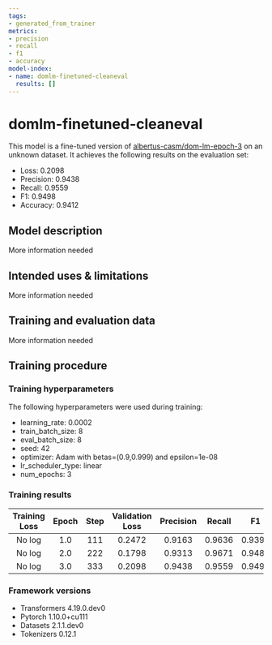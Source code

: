 ```yaml
---
tags:
- generated_from_trainer
metrics:
- precision
- recall
- f1
- accuracy
model-index:
- name: domlm-finetuned-cleaneval
  results: []
---
```


<!-- This model card has been generated automatically according to the information the Trainer had access to. You
should probably proofread and complete it, then remove this comment. -->

# domlm-finetuned-cleaneval

This model is a fine-tuned version of [albertus-casm/dom-lm-epoch-3](https://huggingface.co/albertus-casm/dom-lm-epoch-3) on an unknown dataset.
It achieves the following results on the evaluation set:
- Loss: 0.2098
- Precision: 0.9438
- Recall: 0.9559
- F1: 0.9498
- Accuracy: 0.9412

## Model description

More information needed

## Intended uses & limitations

More information needed

## Training and evaluation data

More information needed

## Training procedure

### Training hyperparameters

The following hyperparameters were used during training:
- learning_rate: 0.0002
- train_batch_size: 8
- eval_batch_size: 8
- seed: 42
- optimizer: Adam with betas=(0.9,0.999) and epsilon=1e-08
- lr_scheduler_type: linear
- num_epochs: 3

### Training results

| Training Loss | Epoch | Step | Validation Loss | Precision | Recall | F1     | Accuracy |
|:-------------:|:-----:|:----:|:---------------:|:---------:|:------:|:------:|:--------:|
| No log        | 1.0   | 111  | 0.2472          | 0.9163    | 0.9636 | 0.9394 | 0.9276   |
| No log        | 2.0   | 222  | 0.1798          | 0.9313    | 0.9671 | 0.9489 | 0.9393   |
| No log        | 3.0   | 333  | 0.2098          | 0.9438    | 0.9559 | 0.9498 | 0.9412   |


### Framework versions

- Transformers 4.19.0.dev0
- Pytorch 1.10.0+cu111
- Datasets 2.1.1.dev0
- Tokenizers 0.12.1
